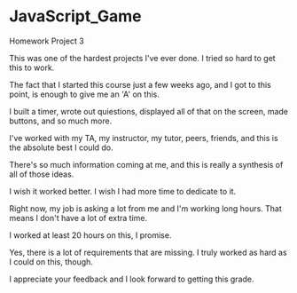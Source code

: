 # JavaScript_Game
Homework Project 3

This was one of the hardest projects I've ever done. I tried so hard to get this to work.

The fact that I started this course just a few weeks ago, and I got to this point, is enough to give me an 'A' on this.

I built a timer, wrote out quiestions, displayed all of that on the screen, made buttons, and so much more.

I've worked with my TA, my instructor, my tutor, peers, friends, and this is the absolute best I could do.

There's so much information coming at me, and this is really a synthesis of all of those ideas.

I wish it worked better. I wish I had more time to dedicate to it.

Right now, my job is asking a lot from me and I'm working long hours. That means I don't have a lot of extra time.

I worked at least 20 hours on this, I promise.

Yes, there is a lot of requirements that are missing. I truly worked as hard as I could on this, though.

I appreciate your feedback and I look forward to getting this grade.